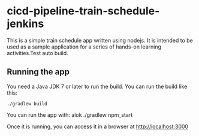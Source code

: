 # cicd-pipeline-train-schedule-jenkins

This is a simple train schedule app written using nodejs. It is intended to be used as a sample application for a series of hands-on learning activities.Test auto build.

## Running the app

You need a Java JDK 7 or later to run the build. You can run the build like this:

    ./gradlew build

You can run the app with:
alok
    ./gradlew npm_start

Once it is running, you can access it in a browser at [http://localhost:3000](http://localhost:3000)
